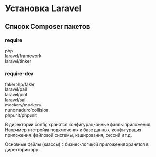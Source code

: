 # Установка Laravel

## Список Composer пакетов
### require
php\
laravel/framework\
laravel/tinker

### require-dev
fakerphp/faker\
laravel/pail\
laravel/pint\
laravel/sail\
mockery/mockery\
nunomaduro/collision\
phpunit/phpunit

В директории config хранятся конфигурационные файлы приложения. Например настройка подключения к базе данных, конфигурация приложения, файловой системы, кеширования, сессий и т.д.

Основные файлы (классы) с бизнес-логикой приложения хранятся в директории app.
